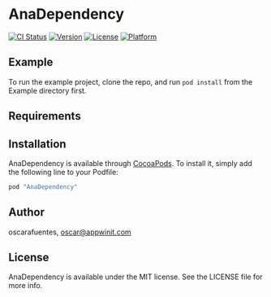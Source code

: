 # AnaDependency

[![CI Status](http://img.shields.io/travis/oscarafuentes/AnaDependency.svg?style=flat)](https://travis-ci.org/oscarafuentes/AnaDependency)
[![Version](https://img.shields.io/cocoapods/v/AnaDependency.svg?style=flat)](http://cocoapods.org/pods/AnaDependency)
[![License](https://img.shields.io/cocoapods/l/AnaDependency.svg?style=flat)](http://cocoapods.org/pods/AnaDependency)
[![Platform](https://img.shields.io/cocoapods/p/AnaDependency.svg?style=flat)](http://cocoapods.org/pods/AnaDependency)

## Example

To run the example project, clone the repo, and run `pod install` from the Example directory first.

## Requirements

## Installation

AnaDependency is available through [CocoaPods](http://cocoapods.org). To install
it, simply add the following line to your Podfile:

```ruby
pod "AnaDependency"
```

## Author

oscarafuentes, oscar@appwinit.com

## License

AnaDependency is available under the MIT license. See the LICENSE file for more info.

